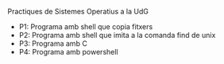 Practiques de Sistemes Operatius a la UdG

- P1: Programa amb shell que copia fitxers
- P2: Programa amb shell que imita a la comanda find de unix
- P3: Programa amb C
- P4: Programa amb powershell
